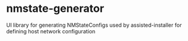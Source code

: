 # nmstate-generator
UI library for generating NMStateConfigs used by assisted-installer for defining host network configuration

